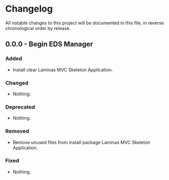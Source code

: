 # Changelog

All notable changes to this project will be documented in this file, in reverse chronological order by release.

## 0.0.0 - Begin EDS Manager

### Added

- Install clear Laminas MVC Skeleton Application.

### Changed

- Nothing.

### Deprecated

- Nothing.

### Removed

- Remove unused files from install package Laminas MVC Skeleton Application.

### Fixed

- Nothing.


### 
